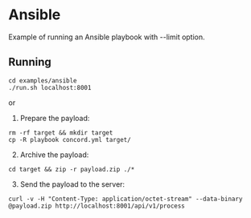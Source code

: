 # Ansible

Example of running an Ansible playbook with --limit option.

## Running

```
cd examples/ansible
./run.sh localhost:8001
```

or

1. Prepare the payload:

```
rm -rf target && mkdir target
cp -R playbook concord.yml target/
```

2. Archive the payload:

```
cd target && zip -r payload.zip ./*
```

3. Send the payload to the server:

```
curl -v -H "Content-Type: application/octet-stream" --data-binary @payload.zip http://localhost:8001/api/v1/process
```